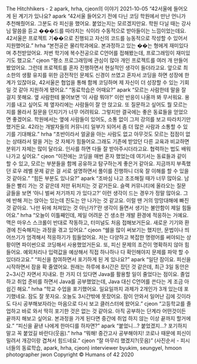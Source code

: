 The Hitchhikers - 2
apark, hrha, cjeon의 이야기
2021-10-05
“42서울에 들어오게 된 계기가 있나요?
apark
“42서울 들어오기 전에 다닌 코딩 학원에서 만난 언니가 추천해줬어요. 그분도 라 피신을 했어요. 붙었는지는 모르겠지만요. 학원 다닐 때는 강사님 말씀을 듣고 ���드를 따라치는 식이라 수동적으로 받아들이는 느낌이었는데요. 42서울은 프로젝트 기��으로 진행되고 자신의 코드를 능동적으로 작성할 수 있어서 지원했어요.”
hrha
“본전공은 물리학과에요. 본과정하고 있는 ��는 형에게 재미있다며 추천받았어요. 저번 학기에 복수전공으로 C언어를 접해봤는데, 프로그래밍이 재미있기도 했고요.”
cjeon
“평소 프로그래밍에 관심이 많아 개인 프로젝트를 여러 개 만들어 봤었어요. 그런데 프로젝트를 혼자 진행하면서 현실적인 생각이 들더라고요. 앞으로 최소한의 생활 유지를 위한 금전적인 문제도 신경이 쓰였고 혼자서 코딩을 하면 성장에 한계가 있잖아요, 42서울은 협업을 통해 함께 코딩하며 제 자신이 더 성장할 수 있는 기회일 것 같아 지원하게 됐어요.”
“동료학습은 어때요?”
apark
“모르는 사람한테 말을 잘 걸지 못해요. 옆 사람한테 물어보면 ‘이 사람 뭐야?’ 이런 반응이 나올까 봐 무서워요. 용기를 내고 싶어도 제 옆자리에는 사람들이 잘 안 앉고요. 또 질문하고 싶어도 뭘 모르는지를 몰라서 질문을 던지기가 너무 어려워요. 그렇지만 결국에는 좋은 동료들을 얻었으면 좋겠어요. 학원에서는 옆에 사람들이 있어도, 소통 없이 그저 강의를 보고 따라치기만 했거든요. 42라는 개발자들의 커뮤니티 일부가 되어서 좀 더 많은 사람과 소통할 수 있기를 기대해요.”
hrha
“초반이라서 얼굴을 아는 사람도 없고 아무것도 모르는 접점이 없는 상태라서 말을 거는 것 자체가 힘들어요.그래도 기존에 받았던 다른 교육과 비교하면 분위기 자체는 많이 달라요. 인사를 하면 다들 잘 받아주시더라고요. 협력하는 법도 배워나가고 싶어요.”
cjeon
“이전에는 코딩을 매번 혼자 했었는데 여기서는 동료들과 같이 할 수 있고, 모르는 부분들을 함께 공유하고 탐구하는게 좋은거 같아요. 지금까지 부족했던 로우 레벨 문제 같은 걸 서로 설명하면서 풀이를 진행하니 더욱 잘 이해를 할 수 있을 것 같아요.”
“힘든 부분도 있나요?”
apark
“조바심 나고 초조해질 때가 너무 많아요. 남들은 빨리 가는 것 같은데 저만 뒤처지는 것 같거든요. 슬랙 커뮤니티에 올라오는 질문 글들을 보면 ‘아니 벌써 저기까지 가 있다고?’ 이런 생각이 드는 경우가 정말 많아요. 그에 반해 저는 앉아는 있는데 진도는 안 나가는 것 같고요. 이럴 땐 거의 망망대해에 빠진 것 같아요. ‘나만 뒤에 처져있는 것 아닌가?’란 생각이 들면서 생기는 불안함이 제일 힘들어요.”
hrha
“오늘이 이틀째인데, 제일 어려운 건 생소한 개발 환경에 적응하는 거예요. 맥은 마우스 스크롤이 반대로 작동하고, 터미널도 처음 접해보거든요. 새로운 기기와 환경에 친숙해지는 과정을 겪고 있어요.”
cjeon
“쉘을 많이 써보기는 했지만, 문법이나 띄어쓰기가 엄격해서 적응하기가 힘들었어요. 저는 다양하고 복잡한 명령어를 써야되는 상황이면 파이썬으로 코딩해서 사용했었거든요. 또, 피신 문제의 조건이 명확하지 않아 힘들어요. 예외처리나 입력값을 예상해서 직접 하나하나 다 확인해야지 문제를 파악 할 수 있더라고요.”
“피신을 참여하면서 포기하게 된 게 있나요?”
apark
“일단 잠이요. 피신을 시작하면서 잠을 확 줄였어요. 원래는 하루에 8시간은 잤던 것 같은데, 최근 3일 동안은 2~3시간 자면서 지내요. 한 가지 더 있다면 Java를 활용할 일이 줄었다는 점이요. 졸업하고 취업 준비를 하면서 Java를 공부했었는데, Java 대신 C언어를 쓴다는 게 조금 아쉽긴 해요.”
hrha
“학교 수업을 포기했어요. 일요일까지 과제가 2개인가 3개 있는데 포기했네요. 잠도 잘 못자요. 오늘도 3시간밖에 못잤어요. 잠이 안와서 일어난 김에 깃이라도 다시 공부해보자라는 마음으로 다시 보고 클러스터에 왔어요.”
cjeon
“고등학교를 졸업하고 바로 와서 딱히 포기한 것은 없는 것 같아요. 아직 공부하는 단계라 어떤것이든 끝까지 해보고 싶어요. 본과정을 가게 된다면 중간에 취업 하지 않는 이상 끝까지 할거에요.”
“피신을 끝낸 나에게 한마디를 하자면?”
apark
“붙었니…? 붙었겠지…? 포기하지 말고 꼭 붙었길 바란다(웃음).”
hrha
“뭐해! 중간고사 공부해야지! 코로나 때문에 피신이 밀려서 개강이랑 겹쳐서 힘드네요.”
cjeon
“잘 마무리 했겠지?(웃음)”
(사진순서 - 피시너들의 동료학습, apark,
hrha,
cjeon)
interviewer byukim, seungyel, hmoon
photographer jwon
Copyright © Humans of 42 2020
